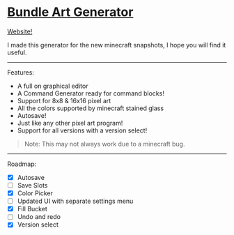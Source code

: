 # [Bundle Art Generator](https://kevinwh0.github.io/BundleArtGenerator/index.html)

[Website!](https://kevinwh0.github.io/BundleArtGenerator/index.html)

I made this generator for the new minecraft snapshots, I hope you will find it useful.

---

Features:

- A full on graphical editor
- A Command Generator ready for command blocks!
- Support for 8x8 & 16x16 pixel art
- All the colors supported by minecraft stained glass
- Autosave!
- Just like any other pixel art program!
- Support for all versions with a version select!


> Note: This may not always work due to a minecraft bug.

---

Roadmap:

- [x] Autosave
- [ ] Save Slots
- [x] Color Picker
- [ ] Updated UI with separate settings menu
- [x] Fill Bucket
- [ ] Undo and redo
- [x] Version select